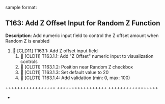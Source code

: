 
sample format:

## T163: Add Z Offset Input for Random Z Function

**Description**: Add numeric input field to control the Z offset amount when Random Z is enabled

1. 🔲 [CLD11] T163.1: Add Z offset input field
   1. 🔲 [CLD11] T163.1.1: Add "Z Offset" numeric input to visualization controls
   2. 🔲 [CLD11] T163.1.2: Position near Random Z checkbox
   3. 🔲 [CLD11] T163.1.3: Set default value to 20
   4. 🔲 [CLD11] T163.1.4: Add validation (min: 0, max: 100)

+++++++++++++++++
+++++++++++++++++
+++++++++++++++++

- 